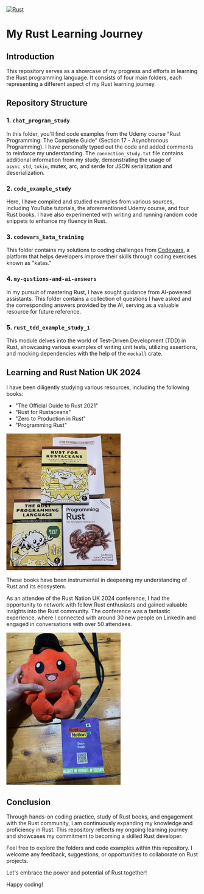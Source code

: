 [![Rust](https://github.com/cosmir17/seank-rust-study-codes/actions/workflows/rust.yml/badge.svg)](https://github.com/cosmir17/seank-rust-study-codes/actions/workflows/rust.yml)

# My Rust Learning Journey

## Introduction

This repository serves as a showcase of my progress and efforts in learning the Rust programming language. It consists of four main folders, each representing a different aspect of my Rust learning journey.

## Repository Structure

### 1. `chat_program_study`

In this folder, you'll find code examples from the Udemy course "Rust Programming: The Complete Guide" (Section 17 - Asynchronous Programming). I have personally typed out the code and added comments to reinforce my understanding. The `connection_study.txt` file contains additional information from my study, demonstrating the usage of `async_std`, `tokio`, mutex, arc, and serde for JSON serialization and deserialization.

### 2. `code_example_study`

Here, I have compiled and studied examples from various sources, including YouTube tutorials, the aforementioned Udemy course, and four Rust books. I have also experimented with writing and running random code snippets to enhance my fluency in Rust.

### 3. `codewars_kata_training`

This folder contains my solutions to coding challenges from [Codewars](https://www.codewars.com/), a platform that helps developers improve their skills through coding exercises known as "katas."

### 4. `my-qustions-and-ai-answers`

In my pursuit of mastering Rust, I have sought guidance from AI-powered assistants. This folder contains a collection of questions I have asked and the corresponding answers provided by the AI, serving as a valuable resource for future reference.

### 5. `rust_tdd_example_study_1`

This module delves into the world of Test-Driven Development (TDD) in Rust, showcasing various examples of writing unit tests, utilizing assertions, and mocking dependencies with the help of the `mockall` crate.

## Learning and Rust Nation UK 2024

I have been diligently studying various resources, including the following books:

- "The Official Guide to Rust 2021"
- "Rust for Rustaceans"
- "Zero to Production in Rust"
- "Programming Rust"

<img src="github_readme_images/rust_books.jpeg" width='300'>

These books have been instrumental in deepening my understanding of Rust and its ecosystem.

As an attendee of the Rust Nation UK 2024 conference, I had the opportunity to network with fellow Rust enthusiasts and gained valuable insights into the Rust community. The conference was a fantastic experience, where I connected with around 30 new people on LinkedIn and engaged in conversations with over 50 attendees.

<img src="github_readme_images/rust_nation_uk_seank.jpg" width='300'>

## Conclusion

Through hands-on coding practice, study of Rust books, and engagement with the Rust community, I am continuously expanding my knowledge and proficiency in Rust. This repository reflects my ongoing learning journey and showcases my commitment to becoming a skilled Rust developer.

Feel free to explore the folders and code examples within this repository. I welcome any feedback, suggestions, or opportunities to collaborate on Rust projects.

Let's embrace the power and potential of Rust together!

Happy coding!
